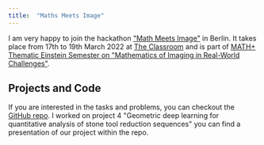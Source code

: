 ```yaml
---
title:  "Maths Meets Image"
---
```


I am very happy to join the hackathon ["Math Meets Image"](https://mathplus.de/topic-development-lab/tes-winter-2021-22/hackathon/) in Berlin. It takes place from 17th to 19th March 2022 at [The Classroom](https://www.fabrik23.com/de/the-classroom/) and is part of [MATH+ Thematic Einstein Semester on "Mathematics of Imaging in Real-World Challenges"](https://mathplus.de/).

<blockquote class="twitter-tweet" data-lang="en">
<a href="https://twitter.com/MATHplusBerlin/status/1509172376294117379">
</a>
</blockquote>
<script async src="//platform.twitter.com/widgets.js" charset="utf-8"></script>

## Projects and Code

If you are interested in the tasks and problems, you can checkout the [GitHub repo](https://github.com/MATHplus-Young-Academy). 
I worked on project 4 "Geometric deep learning for quantitative analysis of stone tool reduction sequences" you can find a presentation of our project within the repo.
